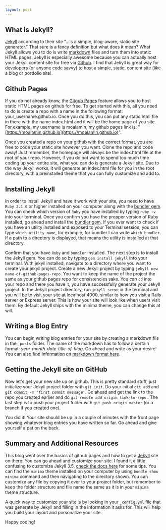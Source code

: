 ```yaml
---
layout: post
---
```

## What is Jekyll?
[Jekyll](https://jekyllrb.com/) according to their site "...is a simple, blog-aware, static site generator." That sure is a fancy definition but what does it mean? What Jekyll allows you to do is write [markdown](https://guides.github.com/features/mastering-markdown/) files and turn them into static HTML pages. Jekyll is especially awesome because you can actually host your Jekyll content site for free via [Github](https://help.github.com/articles/using-jekyll-as-a-static-site-generator-with-github-pages/). I find that Jekyll is great way for developers (or anyone code savvy) to host a simple, static, content site (like a blog or portfolio site).

##  Github Pages
If you do not already know, the [Gitgub Pages](https://pages.github.com/) feature allows you to host static HTML pages on github for free. To get started with this, all you need to do is create a repo with a name in the following format: your_username.github.io. Once you do this, you can put any static html file in there with the name index.html and it will be the home page of you site. For example, my username is moalamin, my github pages link is: "[https://moalamin.github.io](https://moalamin.github.io)".

Once you created a repo on your github with the correct format, you are free to code your static site however you want. Clone the repo and code away! Just remember, the homepage will always be the index.html file at the root of your repo. However, if you do not want to spend too much time coding up your entire site, what you can do is generate a Jekyll site. Due to the way Jekyll works, it will generate an index.html file for you in the root directory, with a preinstalled theme that you can fully customize and add to.

## Installing Jekyll
In order to install Jekyll and have it work with your site, you need to have `Ruby 2.1.0` or higher installed on your computer along with the [bundler gem](http://bundler.io/). You can check which version of `Ruby` you have installed by typing `ruby -v` into your terminal. Once you confirm you have the propper version of Ruby installed, go ahead and install the [bundler gem](http://bundler.io/). If you ever want to check if you have an utility installed and exposed to your Terminal session, you can type `which utility_name`, for example, for bundler I can write `which bundler`. If a path to a directory is displayed, that means the utility is installed at that directory.

Confirm that you have `Ruby` and `bundler` installed. The next step is to install the Jekyll gem. You can do so by typing `gem install jekyll` into your terminal. With jekyll installed, navigate to a directory where you want to create your jekyll project. Create a new Jekyll project by typing `jekyll new name-of-github-pages-repo`. You want to keep the name of the project the same as your github pages repo for consistencies sake. You can `cd` into your repo and there you have it, you have successfully generate your Jekyll project. In the Jekyll project directory, run `jekyll serve` in the terminal and you will be to visit your site at localhost:4000, similar to how you visit a Rails server or Express server. This is how your site will look like when users visit them. By default Jekyll ships with the minima theme, you can change this at will.

## Writing a Blog Entry
You can begin writing blog entries for your site by creating a markdown file in the `_posts` folder. The name  of the markdown has to follow a certain format: *year-month-date-title-of-blog*. Go ahead and write as your desire! You can also find information on [markdown format here](https://guides.github.com/features/mastering-markdown/).

## Getting the Jekyll site on GitHub
Now let's get your new site up on github. This is pretty standard stuff, just initialize your Jekyll project folder with `git init`. Do your initial `git add` and `git commit -m 'first commit message'`. Go ahead and get the link to the repo you created earlier and do `git remote add origin link-to-repo` . The last step is to push your project folder with `git push origin master` (or a branch if you created one).

You did it! Your site should be up in a couple of minutes with the front page showing whatever blog entries you have written so far. Go ahead and give yourself a pat on the back.

## Summary and Additional Resources
This blog went over the basics of github pages and how to get a [Jekyll](https://jekyllrb.com/) site on there. You can go ahead and customize your site. I found it a little confusing to customize Jekyll 3.5, [check the docs here](https://github.com/jekyll/minima#customization) for some tips. You can find the `minima` theme installed on your computer by using `bundle show minima` command and then navigating to the directory shown. You can customize any file by copying it over to your project folder, but remember to keep the folder structure and file name the same as it is in your `minima` theme structure.

A quick way to customize your site is by looking in your `_config.yml` file that was generate by Jekyll and filling in the information it asks for. This will help you build your layout and porsonalize your site.

Happy coding!
